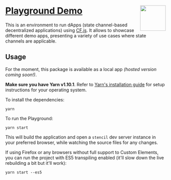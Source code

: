 # [Playground Demo](https://github.com/counterfactual/monorepo/packages/playground) <img align="right" src="https://static1.squarespace.com/static/59ee6243268b96cc1fb2b14a/t/5af73bca1ae6cf80fc1cc250/1529369816810/?format=1500w" height="80px" />

This is an environment to run dApps (state channel-based decentralized applications) using [CF.js](../cf.js). It allows to showcase different demo apps, presenting a variety of use cases where state channels are applicable.

## Usage

For the moment, this package is available as a local app _(hosted version coming soon!)_.

**Make sure you have Yarn v1.10.1**. Refer to [Yarn's installation guide](https://yarnpkg.com/lang/en/docs/install/) for setup instructions for your operating system.

To install the dependencies:

```shell
yarn
```

To run the Playground:

```shell
yarn start
```

This will build the application and open a `stencil` dev server instance in your preferred browser, while watching the source files for any changes.

If using Firefox or any browsers without full support to Custom Elements, you can run the project with ES5 transpiling enabled (it'll slow down the live rebuilding a bit but it'll work):

```shell
yarn start --es5
```
